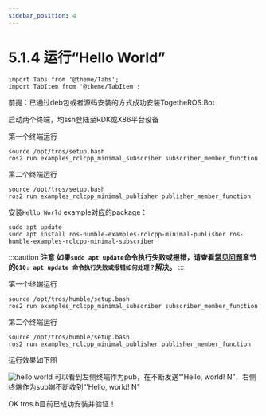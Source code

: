 ```yaml
---
sidebar_position: 4
---
```


# 5.1.4 运行“Hello World”

```mdx-code-block
import Tabs from '@theme/Tabs';
import TabItem from '@theme/TabItem';
```

前提：已通过deb包或者源码安装的方式成功安装TogetheROS.Bot

启动两个终端，均ssh登陆至RDK或X86平台设备

<Tabs groupId="tros-distro">
<TabItem value="foxy" label="Foxy">

第一个终端运行

```shell
source /opt/tros/setup.bash
ros2 run examples_rclcpp_minimal_subscriber subscriber_member_function
```

第二个终端运行

```shell
source /opt/tros/setup.bash
ros2 run examples_rclcpp_minimal_publisher publisher_member_function
```

</TabItem>

<TabItem value="humble" label="Humble">

安装`Hello World` example对应的package：

```shell
sudo apt update
sudo apt install ros-humble-examples-rclcpp-minimal-publisher ros-humble-examples-rclcpp-minimal-subscriber
```

:::caution **注意**
**如果`sudo apt update`命令执行失败或报错，请查看[常见问题](/docs/08_FAQ/03_applications_and_examples.md)章节的`Q10: apt update 命令执行失败或报错如何处理？`解决。**
:::

第一个终端运行

```shell
source /opt/tros/humble/setup.bash
ros2 run examples_rclcpp_minimal_subscriber subscriber_member_function
```

第二个终端运行

```shell
source /opt/tros/humble/setup.bash
ros2 run examples_rclcpp_minimal_publisher publisher_member_function
```

</TabItem>

</Tabs>


运行效果如下图

![hello world](https://rdk-doc.oss-cn-beijing.aliyuncs.com/doc/img/05_Robot_development/01_quick_start/image/hello_world/hello_world.png)
可以看到左侧终端作为pub，在不断发送“'Hello, world! N”，右侧终端作为sub端不断收到“'Hello, world! N”

OK tros.b目前已成功安装并验证！
